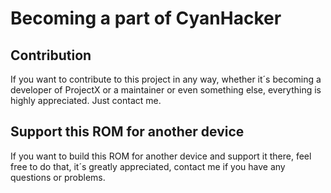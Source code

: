# Becoming a part of CyanHacker

## Contribution

If you want to contribute to this project in any way, whether it´s becoming a developer of ProjectX or a maintainer or even something else, everything is highly appreciated. Just contact me.

## Support this ROM for another device

If you want to build this ROM for another device and support it there, feel free to do that, it´s greatly appreciated, contact me if you have any questions or problems.

